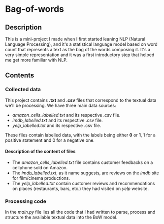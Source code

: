 # Bag-of-words

## Description
This is a mini-project I made when I first started leaning NLP (Natural Language Processing), and it's a statistical language model based on word count that represents a text as the bag of the words composing it. It's a very simple representation and it was a first introductory step that helped me get more familiar with NLP.

## Contents

### Collected data
This project contains **.txt** and **.csv** files that correspond to the textual data we'll be processing.
We have three main data sources:
* _amazon_cells_labelled.txt_ and its respective .csv file.
* _imdb_labelled.txt_ and its respective .csv file.
* _yelp_labelled.txt_ and its respective .csv file.

These files contain labelled data, with the labels being either **0** or **1**, 1 for a positive statement and 0 for a negative one.

#### Description of the content of files
* The _amazon_cells_labelled.txt_ file contains customer feedbacks on a cellphone sold on Amazon.
* The _imdb_labelled.txt_, as it name suggests, are reviews on the _imdb_ site for film/cinema productions.
* The _yelp_labelled.txt_ contain customer reviews and recommendations on places (restaurants, bars, etc.) they had visited on _yelp_ website.

### Processing code
In the _main.py_ file lies all the code that I had written to parse, process and structure the available textual data into the BoW model.


